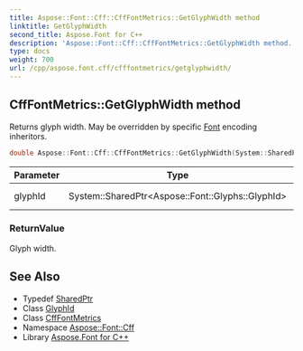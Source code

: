 ```yaml
---
title: Aspose::Font::Cff::CffFontMetrics::GetGlyphWidth method
linktitle: GetGlyphWidth
second_title: Aspose.Font for C++
description: 'Aspose::Font::Cff::CffFontMetrics::GetGlyphWidth method. Returns glyph width. May be overridden by specific Font encoding inheritors in C++.'
type: docs
weight: 700
url: /cpp/aspose.font.cff/cfffontmetrics/getglyphwidth/
---
```

## CffFontMetrics::GetGlyphWidth method


Returns glyph width. May be overridden by specific [Font](../../../aspose.font/font/) encoding inheritors.

```cpp
double Aspose::Font::Cff::CffFontMetrics::GetGlyphWidth(System::SharedPtr<Aspose::Font::Glyphs::GlyphId> glyphId) override
```


| Parameter | Type | Description |
| --- | --- | --- |
| glyphId | System::SharedPtr\<Aspose::Font::Glyphs::GlyphId\> | Glyph identifier. |

### ReturnValue

Glyph width.

## See Also

* Typedef [SharedPtr](../../../system/sharedptr/)
* Class [GlyphId](../../../aspose.font.glyphs/glyphid/)
* Class [CffFontMetrics](../)
* Namespace [Aspose::Font::Cff](../../)
* Library [Aspose.Font for C++](../../../)

